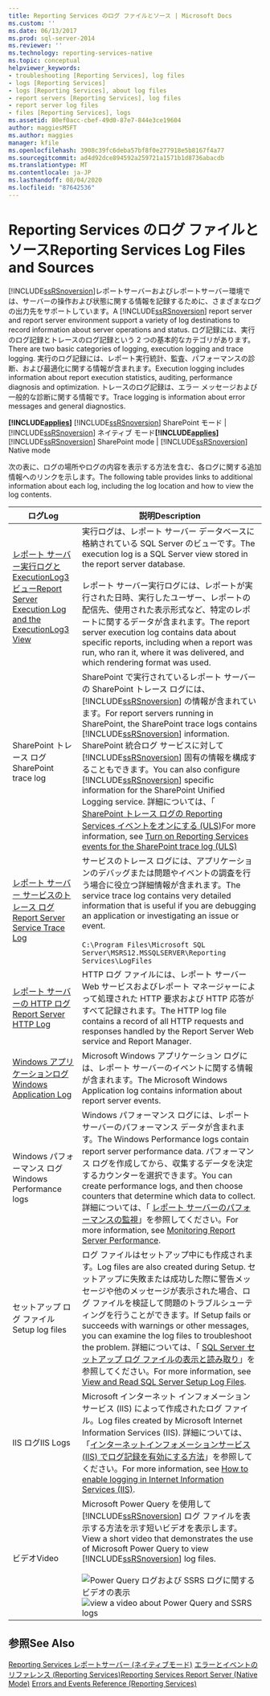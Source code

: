 ```yaml
---
title: Reporting Services のログ ファイルとソース | Microsoft Docs
ms.custom: ''
ms.date: 06/13/2017
ms.prod: sql-server-2014
ms.reviewer: ''
ms.technology: reporting-services-native
ms.topic: conceptual
helpviewer_keywords:
- troubleshooting [Reporting Services], log files
- logs [Reporting Services]
- logs [Reporting Services], about log files
- report servers [Reporting Services], log files
- report server log files
- files [Reporting Services], logs
ms.assetid: 80ef0acc-cbef-49d0-87e7-844e3ce19604
author: maggiesMSFT
ms.author: maggies
manager: kfile
ms.openlocfilehash: 3908c39fc6deba57bf8f0e277918e5b8167f4a77
ms.sourcegitcommit: ad4d92dce894592a259721a1571b1d8736abacdb
ms.translationtype: MT
ms.contentlocale: ja-JP
ms.lasthandoff: 08/04/2020
ms.locfileid: "87642536"
---
```

# <a name="reporting-services-log-files-and-sources"></a><span data-ttu-id="04408-102">Reporting Services のログ ファイルとソース</span><span class="sxs-lookup"><span data-stu-id="04408-102">Reporting Services Log Files and Sources</span></span>
  <span data-ttu-id="04408-103">[!INCLUDE[ssRSnoversion](../../../includes/ssrsnoversion-md.md)]レポートサーバーおよびレポートサーバー環境では、サーバーの操作および状態に関する情報を記録するために、さまざまなログの出力先をサポートしています。</span><span class="sxs-lookup"><span data-stu-id="04408-103">A [!INCLUDE[ssRSnoversion](../../../includes/ssrsnoversion-md.md)] report server and report server environment support a variety of log destinations to record information about server operations and status.</span></span> <span data-ttu-id="04408-104">ログ記録には、実行のログ記録とトレースのログ記録という 2 つの基本的なカテゴリがあります。</span><span class="sxs-lookup"><span data-stu-id="04408-104">There are two basic categories of logging, execution logging and trace logging.</span></span> <span data-ttu-id="04408-105">実行のログ記録には、レポート実行統計、監査、パフォーマンスの診断、および最適化に関する情報が含まれます。</span><span class="sxs-lookup"><span data-stu-id="04408-105">Execution logging includes information about report execution statistics, auditing, performance diagnosis and optimization.</span></span> <span data-ttu-id="04408-106">トレースのログ記録は、エラー メッセージおよび一般的な診断に関する情報です。</span><span class="sxs-lookup"><span data-stu-id="04408-106">Trace logging is information about error messages and general diagnostics.</span></span>

 <span data-ttu-id="04408-107">**[!INCLUDE[applies](../../includes/applies-md.md)]** [!INCLUDE[ssRSnoversion](../../../includes/ssrsnoversion-md.md)] SharePoint モード | [!INCLUDE[ssRSnoversion](../../../includes/ssrsnoversion-md.md)] ネイティブ モード</span><span class="sxs-lookup"><span data-stu-id="04408-107">**[!INCLUDE[applies](../../includes/applies-md.md)]**  [!INCLUDE[ssRSnoversion](../../../includes/ssrsnoversion-md.md)] SharePoint mode | [!INCLUDE[ssRSnoversion](../../../includes/ssrsnoversion-md.md)] Native mode</span></span>

 <span data-ttu-id="04408-108">次の表に、ログの場所やログの内容を表示する方法を含む、各ログに関する追加情報へのリンクを示します。</span><span class="sxs-lookup"><span data-stu-id="04408-108">The following table provides links to additional information about each log, including the log location and how to view the log contents.</span></span>

|<span data-ttu-id="04408-109">ログ</span><span class="sxs-lookup"><span data-stu-id="04408-109">Log</span></span>|<span data-ttu-id="04408-110">説明</span><span class="sxs-lookup"><span data-stu-id="04408-110">Description</span></span>|
|---------|-----------------|
|[<span data-ttu-id="04408-111">レポート サーバー実行ログと ExecutionLog3 ビュー</span><span class="sxs-lookup"><span data-stu-id="04408-111">Report Server Execution Log and the ExecutionLog3 View</span></span>](report-server-executionlog-and-the-executionlog3-view.md)|<span data-ttu-id="04408-112">実行ログは、レポート サーバー データベースに格納されている SQL Server のビューです。</span><span class="sxs-lookup"><span data-stu-id="04408-112">The execution log is a SQL Server view stored in the report server database.</span></span><br /><br /> <span data-ttu-id="04408-113">レポート サーバー実行ログには、レポートが実行された日時、実行したユーザー、レポートの配信先、使用された表示形式など、特定のレポートに関するデータが含まれます。</span><span class="sxs-lookup"><span data-stu-id="04408-113">The report server execution log contains data about specific reports, including when a report was run, who ran it, where it was delivered, and which rendering format was used.</span></span>|
|<span data-ttu-id="04408-114">SharePoint トレース ログ</span><span class="sxs-lookup"><span data-stu-id="04408-114">SharePoint trace log</span></span>|<span data-ttu-id="04408-115">SharePoint で実行されているレポート サーバーの SharePoint トレース ログには、 [!INCLUDE[ssRSnoversion](../../../includes/ssrsnoversion-md.md)] の情報が含まれています。</span><span class="sxs-lookup"><span data-stu-id="04408-115">For report servers running in SharePoint, the SharePoint trace logs contains [!INCLUDE[ssRSnoversion](../../../includes/ssrsnoversion-md.md)] information.</span></span> <span data-ttu-id="04408-116">SharePoint 統合ログ サービスに対して [!INCLUDE[ssRSnoversion](../../../includes/ssrsnoversion-md.md)] 固有の情報を構成することもできます。</span><span class="sxs-lookup"><span data-stu-id="04408-116">You can also configure [!INCLUDE[ssRSnoversion](../../../includes/ssrsnoversion-md.md)] specific information for the SharePoint Unified Logging service.</span></span> <span data-ttu-id="04408-117">詳細については、「 [SharePoint トレース ログの Reporting Services イベントをオンにする (ULS)](turn-on-reporting-services-events-for-the-sharepoint-trace-log-uls.md)</span><span class="sxs-lookup"><span data-stu-id="04408-117">For more information, see [Turn on Reporting Services events for the SharePoint trace log &#40;ULS&#41;](turn-on-reporting-services-events-for-the-sharepoint-trace-log-uls.md)</span></span>|
|[<span data-ttu-id="04408-118">レポート サーバー サービスのトレース ログ</span><span class="sxs-lookup"><span data-stu-id="04408-118">Report Server Service Trace Log</span></span>](report-server-service-trace-log.md)|<span data-ttu-id="04408-119">サービスのトレース ログには、アプリケーションのデバッグまたは問題やイベントの調査を行う場合に役立つ詳細情報が含まれます。</span><span class="sxs-lookup"><span data-stu-id="04408-119">The service trace log contains very detailed information that is useful if you are debugging an application or investigating an issue or event.</span></span><br /><br /> `C:\Program Files\Microsoft SQL Server\MSRS12.MSSQLSERVER\Reporting Services\LogFiles`|
|[<span data-ttu-id="04408-120">レポート サーバーの HTTP ログ</span><span class="sxs-lookup"><span data-stu-id="04408-120">Report Server HTTP Log</span></span>](report-server-http-log.md)|<span data-ttu-id="04408-121">HTTP ログ ファイルには、レポート サーバー Web サービスおよびレポート マネージャーによって処理された HTTP 要求および HTTP 応答がすべて記録されます。</span><span class="sxs-lookup"><span data-stu-id="04408-121">The HTTP log file contains a record of all HTTP requests and responses handled by the Report Server Web service and Report Manager.</span></span>|
|[<span data-ttu-id="04408-122">Windows アプリケーションログ</span><span class="sxs-lookup"><span data-stu-id="04408-122">Windows Application Log</span></span>](windows-application-log.md)|<span data-ttu-id="04408-123">Microsoft Windows アプリケーション ログには、レポート サーバーのイベントに関する情報が含まれます。</span><span class="sxs-lookup"><span data-stu-id="04408-123">The Microsoft Windows Application log contains information about report server events.</span></span>|
|<span data-ttu-id="04408-124">Windows パフォーマンス ログ</span><span class="sxs-lookup"><span data-stu-id="04408-124">Windows Performance logs</span></span>|<span data-ttu-id="04408-125">Windows パフォーマンス ログには、レポート サーバーのパフォーマンス データが含まれます。</span><span class="sxs-lookup"><span data-stu-id="04408-125">The Windows Performance logs contain report server performance data.</span></span> <span data-ttu-id="04408-126">パフォーマンス ログを作成してから、収集するデータを決定するカウンターを選択できます。</span><span class="sxs-lookup"><span data-stu-id="04408-126">You can create performance logs, and then choose counters that determine which data to collect.</span></span> <span data-ttu-id="04408-127">詳細については、「 [レポート サーバーのパフォーマンスの監視](monitoring-report-server-performance.md)」を参照してください。</span><span class="sxs-lookup"><span data-stu-id="04408-127">For more information, see [Monitoring Report Server Performance](monitoring-report-server-performance.md).</span></span>|
|<span data-ttu-id="04408-128">セットアップ ログ ファイル</span><span class="sxs-lookup"><span data-stu-id="04408-128">Setup log files</span></span>|<span data-ttu-id="04408-129">ログ ファイルはセットアップ中にも作成されます。</span><span class="sxs-lookup"><span data-stu-id="04408-129">Log files are also created during Setup.</span></span> <span data-ttu-id="04408-130">セットアップに失敗または成功した際に警告メッセージや他のメッセージが表示された場合、ログ ファイルを検証して問題のトラブルシューティングを行うことができます。</span><span class="sxs-lookup"><span data-stu-id="04408-130">If Setup fails or succeeds with warnings or other messages, you can examine the log files to troubleshoot the problem.</span></span> <span data-ttu-id="04408-131">詳細については、「 [SQL Server セットアップ ログ ファイルの表示と読み取り](../../database-engine/install-windows/view-and-read-sql-server-setup-log-files.md)」を参照してください。</span><span class="sxs-lookup"><span data-stu-id="04408-131">For more information, see [View and Read SQL Server Setup Log Files](../../database-engine/install-windows/view-and-read-sql-server-setup-log-files.md).</span></span>|
|<span data-ttu-id="04408-132">IIS ログ</span><span class="sxs-lookup"><span data-stu-id="04408-132">IIS Logs</span></span>|<span data-ttu-id="04408-133">Microsoft インターネット インフォメーション サービス (IIS) によって作成されたログ ファイル。</span><span class="sxs-lookup"><span data-stu-id="04408-133">Log files created by Microsoft Internet Information Services (IIS).</span></span> <span data-ttu-id="04408-134">詳細については、「[インターネットインフォメーションサービス (IIS) でログ記録を有効にする方法](https://support.microsoft.com/kb/313437)」を参照してください。</span><span class="sxs-lookup"><span data-stu-id="04408-134">For more information, see [How to enable logging in Internet Information Services (IIS)](https://support.microsoft.com/kb/313437).</span></span>|
|<span data-ttu-id="04408-135">ビデオ</span><span class="sxs-lookup"><span data-stu-id="04408-135">Video</span></span>|<span data-ttu-id="04408-136">Microsoft Power Query を使用して [!INCLUDE[ssRSnoversion](../../../includes/ssrsnoversion-md.md)] ログ ファイルを表示する方法を示す短いビデオを表示します。</span><span class="sxs-lookup"><span data-stu-id="04408-136">View a short video that demonstrates the use of Microsoft Power Query to view [!INCLUDE[ssRSnoversion](../../../includes/ssrsnoversion-md.md)] log files.</span></span><br /><br /> <span data-ttu-id="04408-137">![Power Query ログおよび SSRS ログに関するビデオの表示](../media/generic-video-thumbnail.png "Power Query ログおよび SSRS ログに関するビデオの表示")</span><span class="sxs-lookup"><span data-stu-id="04408-137">![view a video about Power Query and SSRS logs](../media/generic-video-thumbnail.png "view a video about Power Query and SSRS logs")</span></span>|

## <a name="see-also"></a><span data-ttu-id="04408-138">参照</span><span class="sxs-lookup"><span data-stu-id="04408-138">See Also</span></span>
 <span data-ttu-id="04408-139">[Reporting Services レポートサーバー &#40;ネイティブモード&#41;](reporting-services-report-server-native-mode.md) [エラーとイベントのリファレンス &#40;Reporting Services&#41;](../troubleshooting/errors-and-events-reference-reporting-services.md)</span><span class="sxs-lookup"><span data-stu-id="04408-139">[Reporting Services Report Server &#40;Native Mode&#41;](reporting-services-report-server-native-mode.md) [Errors and Events Reference &#40;Reporting Services&#41;](../troubleshooting/errors-and-events-reference-reporting-services.md)</span></span>


